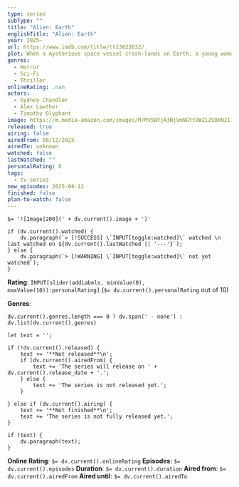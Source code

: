 ```yaml
---
type: series
subType: ""
title: "Alien: Earth"
englishTitle: "Alien: Earth"
year: 2025–
url: https://www.imdb.com/title/tt13623632/
plot: When a mysterious space vessel crash-lands on Earth, a young woman and a ragtag group of tactical soldiers make a fateful discovery that puts them face-to-face with the planet's greatest threat.
genres:
  - Horror
  - Sci-Fi
  - Thriller
onlineRating: .nan
actors:
  - Sydney Chandler
  - Alex Lawther
  - Timothy Olyphant
image: https://m.media-amazon.com/images/M/MV5BYjA3NjVmNGYtOWZiZS00N2I1LWIwNDEtNmE4YjAyMTQ4NjQ0XkEyXkFqcGc@._V1_SX300.jpg
released: true
airing: false
airedFrom: 08/12/2025
airedTo: unknown
watched: false
lastWatched: ""
personalRating: 0
tags:
  - tv-series
new_episodes: 2025-08-12
finished: false
plan-to-watch: false
---
```

`$= '![Image|200](' + dv.current().image + ')'`

```dataviewjs
if (dv.current().watched) {
	dv.paragraph(`> [!SUCCESS] \`INPUT[toggle:watched]\` watched \n last watched on ${dv.current().lastWatched || '---'}`);
} else {
	dv.paragraph(`> [!WARNING] \`INPUT[toggle:watched]\` not yet watched`);
}
```

**Rating**:  `INPUT[slider(addLabels, minValue(0), maxValue(10)):personalRating]` (`$= dv.current().personalRating` out of 10)

**Genres**:
```dataviewjs
dv.current().genres.length === 0 ? dv.span(' - none') : dv.list(dv.current().genres)
```

```dataviewjs
let text = '';

if (!dv.current().released) {
	text += '**Not released**\n';
	if (dv.current().airedFrom) {
		text += 'The series will release on ' + dv.current().release_date + '.';
	} else {
		text += 'The series is not released yet.';
	}
	
} else if (dv.current().airing) {
	text += '**Not finished**\n';
	text += 'The series is not fully released yet.';
}

if (text) {
	dv.paragraph(text);
}
```
**Online Rating**: `$= dv.current().onlineRating`
**Episodes**: `$= dv.current().episodes`
**Duration**:  `$= dv.current().duration`
**Aired from**: `$= dv.current().airedFrom`
**Aired until**: `$= dv.current().airedTo`